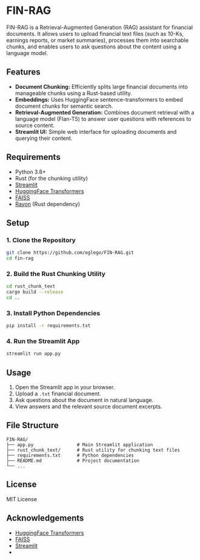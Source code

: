 # FIN-RAG

FIN-RAG is a Retrieval-Augmented Generation (RAG) assistant for financial documents. It allows users to upload financial text files (such as 10-Ks, earnings reports, or market summaries), processes them into searchable chunks, and enables users to ask questions about the content using a language model.

## Features

- **Document Chunking:** Efficiently splits large financial documents into manageable chunks using a Rust-based utility.
- **Embeddings:** Uses HuggingFace sentence-transformers to embed document chunks for semantic search.
- **Retrieval-Augmented Generation:** Combines document retrieval with a language model (Flan-T5) to answer user questions with references to source content.
- **Streamlit UI:** Simple web interface for uploading documents and querying their content.

## Requirements

- Python 3.8+
- Rust (for the chunking utility)
- [Streamlit](https://streamlit.io/)
- [HuggingFace Transformers](https://huggingface.co/docs/transformers/index)
- [FAISS](https://github.com/facebookresearch/faiss)
- [Rayon](https://crates.io/crates/rayon) (Rust dependency)

## Setup

### 1. Clone the Repository

```sh
git clone https://github.com/oglego/FIN-RAG.git
cd fin-rag
```

### 2. Build the Rust Chunking Utility

```sh
cd rust_chunk_text
cargo build --release
cd ..
```

### 3. Install Python Dependencies

```sh
pip install -r requirements.txt
```

### 4. Run the Streamlit App

```sh
streamlit run app.py
```

## Usage

1. Open the Streamlit app in your browser.
2. Upload a `.txt` financial document.
3. Ask questions about the document in natural language.
4. View answers and the relevant source document excerpts.

## File Structure

```
FIN-RAG/
├── app.py                # Main Streamlit application
├── rust_chunk_text/      # Rust utility for chunking text files
├── requirements.txt      # Python dependencies
├── README.md             # Project documentation
└── ...
```

## License

MIT License

## Acknowledgements

- [HuggingFace Transformers](https://huggingface.co/)
- [FAISS](https://github.com/facebookresearch/faiss)
- [Streamlit](https://streamlit.io/)
-